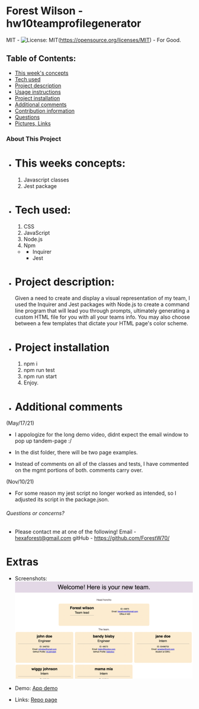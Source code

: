 # Forest Wilson - hw10teamprofilegenerator
MIT - ![License: MIT](https://img.shields.io/badge/License-MIT-yellow.svg)(https://opensource.org/licenses/MIT) - For Good.
<!-- Original deployment date: May 17th, 2021 -->

## Table of Contents:
- [This week's concepts](#this-weeks-concepts)
- [Tech used](#tech-used)
- [Project description](#project-description)
- [Usage instructions](#usage-instructions)
- [Project installation](#project-installation)
- [Additional comments](#additional-comments)
- [Contribution information](#contribution-information)
- [Questions](#questions-or-concerns)
- [Pictures, Links](#extras)


### About This Project

* # This weeks concepts:
  1. Javascript classes
  2. Jest package

* # Tech used:
  1. CSS
  2. JavaScript
  3. Node.js
  4. Npm
  * - Inquirer
    - Jest

* # Project description:
  Given a need to create and display a visual representation of my team, I used the Inquirer and Jest packages with Node.js to create a command line program that will lead you through prompts, ultimately generating a custom HTML file for you with all your teams info. You may also choose between a few templates that dictate your HTML page's color scheme.
  
* # Project installation
  1. npm i
  2. npm run test
  3. npm run start
  4. Enjoy.

* # Additional comments
(May/17/21)

  - I appologize for the long demo video, didnt expect the email window to pop up tandem-page :/

  - In the dist folder, there will be two page examples.

  - Instead of comments on all of the classes and tests, I have commented on the mgmt portions of both. comments carry over.

(Nov/10/21)

  - For some reason my jest script no longer worked as intended, so I adjusted its script in the package.json.


###### Questions or concerns? 
* Please contact me at one of the following!
  Email - hexaforest@gmail.com
  gitHub - https://github.com/ForestW70/


# Extras

* Screenshots:
  ![App page desktop](./assets/gen-page.png)
  
* Demo:
  [App demo](https://youtu.be/q5OVMxwlkuU)

* Links:
  [Repo page](https://github.com/ForestW70/Week-10-Team-Profile-Generator)
  

